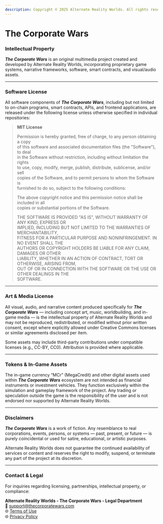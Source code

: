 ```yaml
---
description: Copyright © 2025 Alternate Reality Worlds. All rights reserved.
---
```


# **The Corporate Wars**

### Intellectual Property

_**The Corporate Wars**_ is an original multimedia project created and developed by Alternate Reality Worlds, incorporating proprietary game systems, narrative frameworks, software, smart contracts, and visual/audio assets.

***

### Software License

All software components of _**The Corporate Wars**_, including but not limited to on-chain programs, smart contracts, APIs, and frontend applications, are released under the following license unless otherwise specified in individual repositories:

> **MIT License**
>
> Permission is hereby granted, free of charge, to any person obtaining a copy\
> of this software and associated documentation files (the "Software"), to deal\
> in the Software without restriction, including without limitation the rights\
> to use, copy, modify, merge, publish, distribute, sublicense, and/or sell\
> copies of the Software, and to permit persons to whom the Software is\
> furnished to do so, subject to the following conditions:
>
> The above copyright notice and this permission notice shall be included in all\
> copies or substantial portions of the Software.
>
> THE SOFTWARE IS PROVIDED "AS IS", WITHOUT WARRANTY OF ANY KIND, EXPRESS OR\
> IMPLIED, INCLUDING BUT NOT LIMITED TO THE WARRANTIES OF MERCHANTABILITY,\
> FITNESS FOR A PARTICULAR PURPOSE AND NONINFRINGEMENT. IN NO EVENT SHALL THE\
> AUTHORS OR COPYRIGHT HOLDERS BE LIABLE FOR ANY CLAIM, DAMAGES OR OTHER\
> LIABILITY, WHETHER IN AN ACTION OF CONTRACT, TORT OR OTHERWISE, ARISING FROM,\
> OUT OF OR IN CONNECTION WITH THE SOFTWARE OR THE USE OR OTHER DEALINGS IN THE\
> SOFTWARE.

***

### Art & Media License

All visual, audio, and narrative content produced specifically for _**The Corporate Wars**_ — including concept art, music, worldbuilding, and in-game media — is the intellectual property of Alternate Reality Worlds and may not be reproduced, redistributed, or modified without prior written consent, except where explicitly allowed under Creative Commons licenses or similar agreements disclosed per item.

Some assets may include third-party contributions under compatible licenses (e.g., CC-BY, CC0). Attribution is provided where applicable.

***

### Tokens & In-Game Assets

The in-game currency “MCr” (MegaCredit) and other digital assets used within _**The Corporate Wars**_ ecosystem are not intended as financial instruments or investment vehicles. They function exclusively within the simulation and gameplay framework of the project. Any trading or speculation outside the game is the responsibility of the user and is not endorsed nor supported by Alternate Reality Worlds.

***

### Disclaimers

_**The Corporate Wars**_ is a work of fiction. Any resemblance to real corporations, events, persons, or systems — past, present, or future — is purely coincidental or used for satire, educational, or artistic purposes.

Alternate Reality Worlds does not guarantee the continued availability of services or content and reserves the right to modify, suspend, or terminate any part of the project at its discretion.

***

### Contact & Legal

For inquiries regarding licensing, partnerships, intellectual property, or compliance:

**Alternate Reality Worlds - **The Corporate Wars** - Legal Department**\
📧 [support@thecorporatewars.com](mailto:support@thecorporatewars.com)\
🌐 [Terms of Use](https://www.thecorporatewars.com/terms-of-use)\
🌐 [Privacy Policy](https://www.thecorporatewars.com/privacy-policy)
